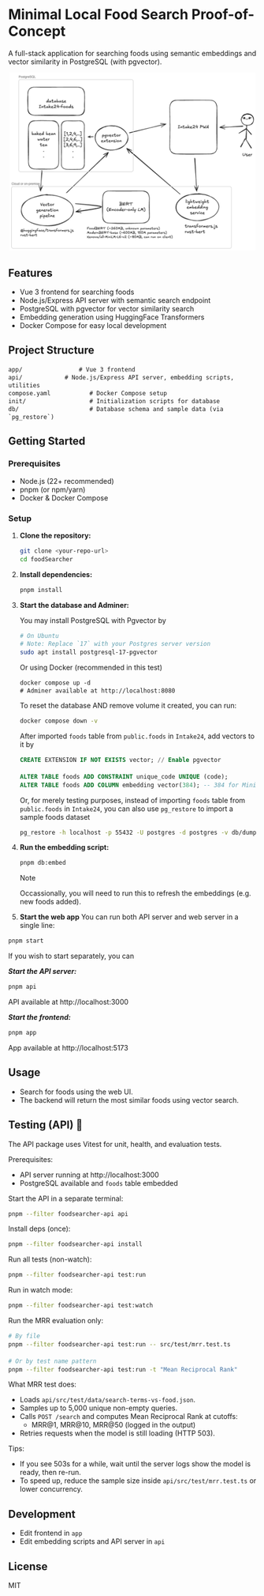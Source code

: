 # Minimal Local Food Search Proof-of-Concept

A full-stack application for searching foods using semantic embeddings and vector similarity in PostgreSQL (with pgvector).

<p align="center">
   <img src="BERT-Intake24.png" alt="BERT Intake24 Architecture" width="500"/>
</p>

## Features

- Vue 3 frontend for searching foods
- Node.js/Express API server with semantic search endpoint
- PostgreSQL with pgvector for vector similarity search
- Embedding generation using HuggingFace Transformers
- Docker Compose for easy local development

## Project Structure

```
app/                # Vue 3 frontend
api/            # Node.js/Express API server, embedding scripts, utilities
compose.yaml           # Docker Compose setup
init/                  # Initialization scripts for database
db/                    # Database schema and sample data (via `pg_restore`)
```

## Getting Started

### Prerequisites

- Node.js (22+ recommended)
- pnpm (or npm/yarn)
- Docker & Docker Compose

### Setup

1. **Clone the repository:**
   ```sh
   git clone <your-repo-url>
   cd foodSearcher
   ```
2. **Install dependencies:**
   ```sh
   pnpm install
   ```
3. **Start the database and Adminer:**

   You may install PostgreSQL with Pgvector by

   ```bash
   # On Ubuntu
   # Note: Replace `17` with your Postgres server version
   sudo apt install postgresql-17-pgvector
   ```

   Or using Docker (recommended in this test)

   ```docker
   docker compose up -d
   # Adminer available at http://localhost:8080
   ```

   To reset the database AND remove volume it created, you can run:

   ```sh
   docker compose down -v
   ```

   After imported `foods` table from `public.foods` in `Intake24`, add vectors to it by

   ```sql
   CREATE EXTENSION IF NOT EXISTS vector; // Enable pgvector

   ALTER TABLE foods ADD CONSTRAINT unique_code UNIQUE (code);
   ALTER TABLE foods ADD COLUMN embedding vector(384); -- 384 for MiniLM, adjust for your model
   ```

   Or, for merely testing purposes, instead of importing `foods` table from `public.foods` in `Intake24`, you can also use `pg_restore` to import a sample foods dataset

   ```sh
   pg_restore -h localhost -p 55432 -U postgres -d postgres -v db/dump-postgres.sql
   ```

4. **Run the embedding script:**

   ```sh
   pnpm db:embed
   ```

   > [!NOTE]
   > Occassionally, you will need to run this to refresh the embeddings (e.g. new foods added).

5. **Start the web app**
   You can run both API server and web server in a single line:

```sh
pnpm start
```

If you wish to start separately, you can

**_Start the API server:_**

```sh
pnpm api
```

API available at http://localhost:3000

**_Start the frontend:_**

```sh
pnpm app
```

App available at http://localhost:5173

## Usage

- Search for foods using the web UI.
- The backend will return the most similar foods using vector search.

## Testing (API) 🧪

The API package uses Vitest for unit, health, and evaluation tests.

Prerequisites:

- API server running at http://localhost:3000
- PostgreSQL available and `foods` table embedded

Start the API in a separate terminal:

```sh
pnpm --filter foodsearcher-api api
```

Install deps (once):

```sh
pnpm --filter foodsearcher-api install
```

Run all tests (non-watch):

```sh
pnpm --filter foodsearcher-api test:run
```

Run in watch mode:

```sh
pnpm --filter foodsearcher-api test:watch
```

Run the MRR evaluation only:

```sh
# By file
pnpm --filter foodsearcher-api test:run -- src/test/mrr.test.ts

# Or by test name pattern
pnpm --filter foodsearcher-api test:run -t "Mean Reciprocal Rank"
```

What MRR test does:

- Loads `api/src/test/data/search-terms-vs-food.json`.
- Samples up to 5,000 unique non-empty queries.
- Calls `POST /search` and computes Mean Reciprocal Rank at cutoffs:
  - MRR@1, MRR@10, MRR@50 (logged in the output)
- Retries requests when the model is still loading (HTTP 503).

Tips:

- If you see 503s for a while, wait until the server logs show the model is ready, then re-run.
- To speed up, reduce the sample size inside `api/src/test/mrr.test.ts` or lower concurrency.

## Development

- Edit frontend in `app`
- Edit embedding scripts and API server in `api`

## License

MIT
